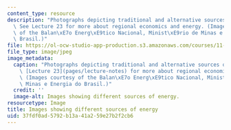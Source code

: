 ```yaml
---
content_type: resource
description: "Photographs depicting traditional and alternative sources of energy.\
  \ See Lecture 23 for more about regional economics and energy. (Images courtesy\
  \ of the Balan\xE7o Energ\xE9tico Nacional, Minist\xE9rio de Minas e Energia do\
  \ Brasil.)"
file: https://ol-ocw-studio-app-production.s3.amazonaws.com/courses/11-481j-analyzing-and-accounting-for-regional-economic-growth-spring-2009/37fdf0ad5792b13a41a259e27b2f2cb6_11-481js09-th.jpg
file_type: image/jpeg
image_metadata:
  caption: "Photographs depicting traditional and alternative sources of energy. See\
    \ [Lecture 23](pages/lecture-notes) for more about regional economics and energy.\
    \ (Images courtesy of the Balan\xE7o Energ\xE9tico Nacional, Minist\xE9rio de\
    \ Minas e Energia do Brasil.)"
  credit: ''
  image-alt: Images showing different sources of energy.
resourcetype: Image
title: Images showing different sources of energy
uid: 37fdf0ad-5792-b13a-41a2-59e27b2f2cb6
---
```

